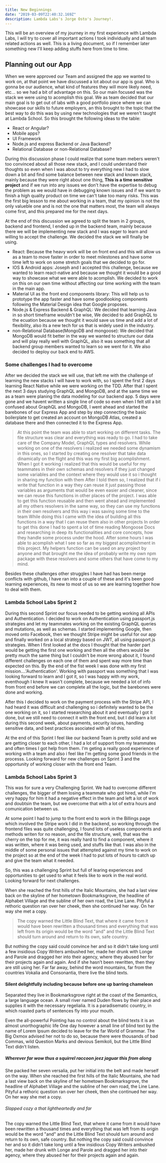 ```yaml
---
title: New Beginnings
date: "2019-03-09T22:40:32.169Z"
description: Lambda Labs's Jorge Osto's Journey!.
---
```


This will be an overview of my journey in my first experience with Lambda Labs, I will try to cover all important actions I took individually and all team related actions as well. This is a living document, so if I remember later something new I'll keep adding stuffs here from time to time.

## Planning out our App

When we were approved our Team and assigned the app we wanted to work on, at that point we have discussed a lot about our app is goal. Who is gonna be our audience, what kind of features they will more likely need, etc... so we had a bit of advantage on this. So our main focused was the stack we were using to acomplish this goal. We as team decided that our main goal is to get out of labs with a good portfolio piece where we can showcase our skills to future employers, an this brought to the topic that the best way to do this was by using new technologies that we weren't taught at Lambda School. So this brought the following ideas to the table:

- React or Angular?
- Mobile apps?
- UI Framework
- Node.js and express Backend or Java Backend?
- Relational Database or non-Relational Database?

During this discussion phase I could realize that some team mebers weren't too convinced about all those new stack, and I could understand their thoughts so even when I was about to try everything new I had to slow down a bit and find some balance between new stack and known stack, mainly because they were right about one thing, **This is a time sensitive project** and if we run into any issues we don't have the expertise to debug the problem as we would have in debugging known issues and if we want to finish a high quality product on time we can't take too many risks. This was the first big lesson to me about working in a team, that my opinion is not the only valueble one and is not the one that matters most, the team will always come first, and this prepared me for the next days.

At the end of this discussion we agreed to split the team in 2 groups, backend and frontend, I ended up in the backend team, mainly because there we will be implementing new stack and I was eager to learn and willing to accept the challenge. We decided the stack we will finally be using.

- React: Because the heavy work will be on front end and this will allow us as a team to move faster in order to meet milestones and have some time left to work on some stretch goals that we decided to go for.
- IOS & Android apps: Joseph and I accepted this challenge, because we wanted to learn react-native and because we thought it would be a good way to showcase what we were able to acomplish. We decided to work on this on our own time without affecting our time working with the team in the main app.
- Material UI as the front end components library: This will help us to prototype the app faster and have some goodlooking components following the Material Design idea that Google proposes.
- Node.js & Express Backend & GraphQL: We decided that learning Java in so short timeframe wouldn't be wise, We decided to add GraphQL to the ecuation because we thought it would save us time and add a lot of flexibility, also its a new tech for us that is widely used in the industry.
- non-Relational Database(MongoDB and mongoose): We decided that MongoDB would fit better in the way we wanted to structure our data and will play really well with GraphQL, also it was something that all backend group members wanted to learn so we went for it. We also decided to deploy our back end to AWS.

### Some challenges I had to overcome

After we decided the stack we will use, that left me with the challenge of learning the new stacks I will have to work with, so I spent the first 2 days learning React Native while we were working on the TDD. After that I spent the next 3 days studying GraphQL and MongoDB, and at the same time we as a team were planing the data modeling for our backend app. 5 days were gone and we havent written a single line of code so even when I felt stil a bit confused about GraphQL and MongoDB, I went ahead and started the barebones of our Express App and step by step connecting the basic boilerplate to get  created an account on MongoDB Atlas, created a database there and then connected it to the Express App.

> At this point the team was able to start working on different tasks. The file structure was clear and everything was ready to go.
> I had to take care of the Company Model, GraphQL types and resolvers. 
> While working on one of the resolvers i realized we needed some dynamism in this ones, 
> so I started by creating one resolver that take data dinamically on the flight and this was my first big acomplishment.
> When I got it working i realized that this would be useful for my teammates in their own schemas and resolvers 
> if they just changed some variables and the context where they would use it so i thought in sharing my function with them
> After I told them so, I realized that if i write that function in a way they can reuse it just passing those variables as arguments that would be even
> easier and cleaner, since we can reuse this functions in other places of the project.
> I was able to get this function reusable and then went ahead and implemented all my others resolvers in the same way,
> so they can use my functions in their own resolvers and this way i was saving some time to the team
> While doing this I came with the idea of building all this functions in a way that I can reuse them also in other projects
> In order to get this done I had to spent a lot of time reading Mongoose Docs and researching in deep its functionalities and core concepts,
> how they handle some process under the hood. After some hours I was able to acomplish what I see so far
> as my biggest acomplishment in this project. My helpers function can be used on any project by anyone
> and that brought me the idea of probably write my own npm package with these resolvers and some others that have come to my mind.

Besides these challenges other struggles I have had has been merge conflicts with github, I have ran into a couple of these and it's been good learning experiences, its new to most of us so we are learning together how to deal with them.

### Lambda School Labs Sprint 2

During this second Sprint our focus needed to be getting working all APIs and Authentication. I decided to work on Authentication using passport.js strategies and let my teammates working on the existing GraphQL queries and mutations, as well as schemas. I started implementing Google, then moved onto Facebook, then we thought Stripe might be useful for our app and finally worked on a local strategy based on JWT, all using passport.js strategies. When I first looked at the docs I thought that the harder part would be getting the first one working and then all the others would be pretty much the same thing but I couldn't be more wrong about it, I found different challenges on each one of them and spent way more time than expected on this. By the end of the fist week I was done with my first mission....'Authentication'. Working with passport was something that I was looking forward to learn and I got it, so I was happy with my work, eventhough I knew It wasn't complete, because we needed a lot of info from front end before we can complete all the logic, but the barebones were done and working.

After this I decided to work on the payment process with the Stripe API, I had heard it was difficult and challenging so i definitely wanted to be the one working on it, so I started researching about it and eventually I got it done, but we still need to connect it with the front end, but I did learn a lot during this second week, about payments, security issues, handling sensitive data, and best practices asociated with all of this.

At the end of this Sprint I feel like our backend Team is pretty solid and we are getting closer to each other, I had a lot of support from my teammates and often times I got help from them. I'm geting a really good experience of working with a team and also i feel like I'm getting some good friends in the processs. Looking forward for new challenges on Sprint 3 and the opportunity of working closer with the front end Team.

### Lambda School Labs Sprint 3

This was for sure a very Challenging Sprint. We had to overcome different challenges, the bigger of them losing a teammate who got hired, while I'm very happy for him it had a negative effect in the team and left a lot of work and doubtsin the team, but we overcome that with a lot of extra hours and comunication between us. 

At some point I had to jump to the front end to work in the Billings page which involved the Stripe work I did in the backend, so working through the frontend files was quite challenging, I found lots of useless components and methods writen for no reason, and the file structure, well, that was the cherry on the top for me, it was really hard to find a component, where it was written, where it was being used, and stuffs like that. I was also in the middle of some personal issues that attempted against my time to work on the project so at the end of the week I had to put lots of hours to catch up and give the team what it needed.

So, this was a challenging Sprint but full of learing experiences and opportunities to get used to what it feels like to work in the real world. Looking forward for next challenges.

When she reached the first hills of the Italic Mountains, she had a last view
back on the skyline of her hometown Bookmarksgrove, the headline of Alphabet
Village and the subline of her own road, the Line Lane. Pityful a rethoric
question ran over her cheek, then she continued her way. On her way she met a
copy.

> The copy warned the Little Blind Text, that where it came from it would have
> been rewritten a thousand times and everything that was left from its origin
> would be the word "and" and the Little Blind Text should turn around and
> return to its own, safe country.

But nothing the copy said could convince her and so it didn’t take long until a
few insidious Copy Writers ambushed her, made her drunk with Longe and Parole
and dragged her into their agency, where they abused her for their projects
again and again. And if she hasn’t been rewritten, then they are still using
her. Far far away, behind the word mountains, far from the countries Vokalia and
Consonantia, there live the blind texts.

#### Silent delightfully including because before one up barring chameleon

Separated they live in Bookmarksgrove right at the coast of the Semantics, a
large language ocean. A small river named Duden flows by their place and
supplies it with the necessary regelialia. It is a paradisematic country, in
which roasted parts of sentences fly into your mouth.

Even the all-powerful Pointing has no control about the blind texts it is an
almost unorthographic life One day however a small line of blind text by the
name of Lorem Ipsum decided to leave for the far World of Grammar. The Big Oxmox
advised her not to do so, because there were thousands of bad Commas, wild
Question Marks and devious Semikoli, but the Little Blind Text didn’t listen.

##### Wherever far wow thus a squirrel raccoon jeez jaguar this from along

She packed her seven versalia, put her initial into the belt and made herself on
the way. When she reached the first hills of the Italic Mountains, she had a
last view back on the skyline of her hometown Bookmarksgrove, the headline of
Alphabet Village and the subline of her own road, the Line Lane. Pityful a
rethoric question ran over her cheek, then she continued her way. On her way she
met a copy.

###### Slapped cozy a that lightheartedly and far

The copy warned the Little Blind Text, that where it came from it would have
been rewritten a thousand times and everything that was left from its origin
would be the word "and" and the Little Blind Text should turn around and return
to its own, safe country. But nothing the copy said could convince her and so it
didn’t take long until a few insidious Copy Writers ambushed her, made her drunk
with Longe and Parole and dragged her into their agency, where they abused her
for their projects again and again.
